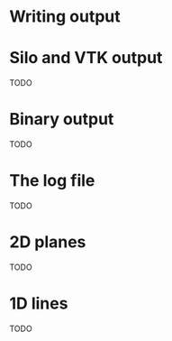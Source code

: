 # Writing output

# Silo and VTK output

TODO

# Binary output

TODO

# The log file

TODO

# 2D planes

TODO

# 1D lines

TODO
